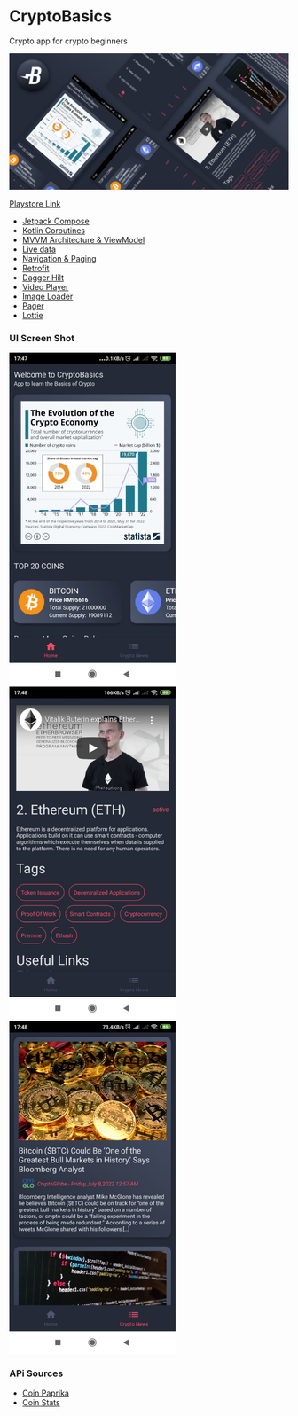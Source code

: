 # CryptoBasics
Crypto app for crypto beginners

<img src = "sc/Feature Graphics.png" width ="1024" /> 

[Playstore Link](https://play.google.com/store/apps/details?id=com.vasan.cryptobasics)

- [Jetpack Compose](https://developer.android.com/jetpack/compose)
- [Kotlin Coroutines](https://developer.android.com/kotlin/coroutines?gclid=CjwKCAjwj6SEBhAOEiwAvFRuKKXAVffTbMzF5R2cZYPvXRCR-cnlfgjncIxXBK59y9m86KftO_aqdBoCoS0QAvD_BwE&gclsrc=aw.ds)
- [MVVM Architecture & ViewModel](https://developer.android.com/jetpack/guide?gclid=CjwKCAjwj6SEBhAOEiwAvFRuKHuHt1pTUyslihJ4oyClRc4S3v-ZD24xObP0sz972zFaZGvGcAaleBoCIJMQAvD_BwE&gclsrc=aw.ds)
- [Live data](https://developer.android.com/topic/libraries/architecture/livedata)
- [Navigation & Paging](https://developer.android.com/guide/navigation#:~:text=Navigation%20refers%20to%20the%20interactions,bars%20and%20the%20navigation%20drawer.)
- [Retrofit](https://square.github.io/retrofit/)
- [Dagger Hilt](https://developer.android.com/training/dependency-injection/hilt-android)
- [Video Player](https://github.com/PierfrancescoSoffritti/android-youtube-player)
- [Image Loader](https://coil-kt.github.io/coil/compose/) 
- [Pager](https://google.github.io/accompanist/pager/)
- [Lottie](https://github.com/airbnb/lottie-android)

### UI Screen Shot

<img src = "sc/cryptobasics-1.png" width ="300" /><img src = "sc/cryptobasics-3.png" width ="300" /><img src = "sc/cryptobasics-5.png" width ="300" /> 

### APi Sources

- [Coin Paprika](https://api.coinpaprika.com/)
- [Coin Stats](https://documenter.getpostman.com/view/5734027/RzZ6Hzr3)


